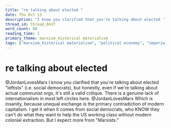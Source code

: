 ```yaml
---
title: "re talking about elected "
date: Thu Oct 13
description: "I know you clarified that you're talking about elected 'leftists' (i.e. social democrats), but honestly, even if we're talking about actual communist orgs,..."
thread_id: thread_0437
word_count: 88
reading_time: 1
primary_theme: marxism_historical materialism
tags: ["marxism_historical materialism", "political economy", "imperialism_colonialism", "dialectics"]
---
```


# re talking about elected 

@JordanLovesMarx I know you clarified that you're talking about elected "leftists" (i.e. social democrats), but honestly, even if we're talking about actual communist orgs, it's still a valid critique. There is a genuine lack of internationalism in most left circles here. @JordanLovesMarx Which is insanity, because unequal exchange is the primary contradiction of modern capitalism. I get it when it comes from social democrats, who KNOW they can't do what they want to help the US working class without modern colonial extraction. But I expect more from "Marxists."